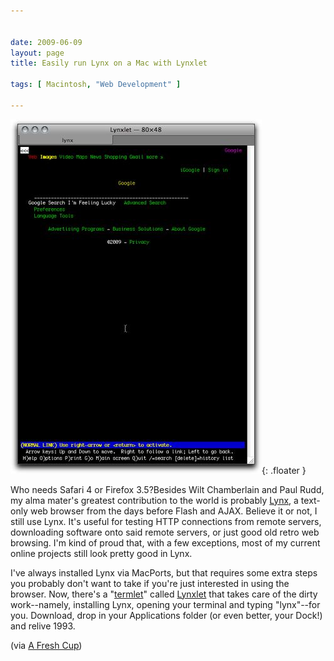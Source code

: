 ```yaml
---


date: 2009-06-09
layout: page
title: Easily run Lynx on a Mac with Lynxlet

tags: [ Macintosh, "Web Development" ]

---
```


![TerminalScreenSnapz001.jpg](/assets/uploads/2009/06/terminalscreensnapz001.jpg){: .floater }

Who needs Safari 4 or Firefox 3.5?Besides Wilt Chamberlain and Paul Rudd, my
alma mater's greatest contribution to the world is probably
[Lynx](http://en.wikipedia.org/wiki/Lynx_(web_browser)), a text-only web
browser from the days before Flash and AJAX. Believe it or not, I still
use Lynx. It's useful for testing HTTP connections from remote servers,
downloading software onto said remote servers, or just good old retro
web browsing. I'm kind of proud that, with a few exceptions, most of my
current online projects still look pretty good in Lynx.

I've always installed Lynx via MacPorts, but that requires some extra
steps you probably don't want to take if you're just interested in using
the browser. Now, there's a "[termlet](http://habilis.net/termlet/)"
called [Lynxlet](http://habilis.net/lynxlet/) that takes care of the
dirty work--namely, installing Lynx, opening your terminal and typing
"lynx"--for you. Download, drop in your Applications folder (or even
better, your Dock!) and relive 1993.

(via [A Fresh Cup](http://afreshcup.com/2009/06/08/double-shot-469/))

